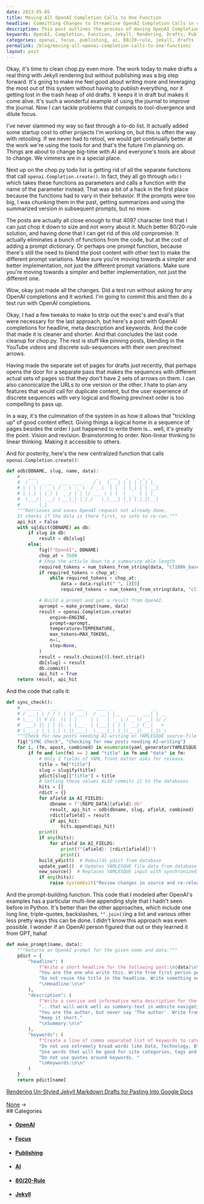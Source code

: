 ```yaml
---
date: 2023-05-05
title: Moving All OpenAI Completion Calls to One Function
headline: Committing Changes to Streamline OpenAI Completion Calls in chop.py
description: This post outlines the process of moving OpenAI Completion calls from many functions into to one function. It explains the reasoning behind the decision, the 80/20-rule solution, and the resulting changes. I completed the changes and is now ready to test the results.
keywords: OpenAI, Completion, Function, Jekyll, Rendering, Drafts, Publishing, Journal, Tool-divergence, Dilute, Focus, To-do List, Retooling, AI, Vimmers, ODB, Chunking, Summarizing, Prompts, Character Limit, 80/20-Rule, Compromise, Variations, Implementations, Commit
categories: openai, focus, publishing, ai, 80/20-rule, jekyll, drafts
permalink: /blog/moving-all-openai-completion-calls-to-one-function/
layout: post
---
```



Okay, it's time to clean chop.py even more. The work today to make drafts a
real thing with Jekyll rendering but without publishing was a big step forward.
It's going to make me feel good about writing more and leveraging the most out
of this system without having to publish everything, nor it getting lost in the
trash heap of old drafts. It keeps it in draft but makes it come alive. It's
such a wonderful example of using the journal to improve the journal. Now I can
tackle problems that compels to tool-divergence and dilute focus.

I've never slammed my way so fast through a to-do list. It actually added some
startup cost to other projects I'm working on, but this is often the way with
retooling. If we never had to retool, we would get continually better at the
work we're using the tools for and that's the future I'm planning on. Things
are about to change big-time with AI and everyone's tools are about to change.
We vimmers are in a special place.

Next up on the chop.py todo list is getting rid of all the separate functions
that call `openai.Completion.create()`. In fact, they all go through `odb()`
which takes these functions as parameters and calls a function with the name of
the parameter instead. That was a bit of a hack in the first place because the
functions had to vary in their behavior. If the prompts were too big, I was
chunking them in the past, getting summarizes and using the summarized version
in subsequent prompts, but no more.

The posts are actually all close enough to that 4097 character limit that I can
just chop it down to size and not worry about it. Much better 80/20-rule
solution, and having done that I can get rid of this old compromise. It
actually eliminates a bunch of functions from the code, but at the cost of
adding a prompt dictionary. Or perhaps one prompt function, because there's
still the need to blend the post content with other text to make the different
prompt variations. Make sure you're moving towards a simpler and better
implementation, not just the different prompt variations. Make sure you're
moving towards a simpler and better implementation, not just the different one.

Wow, okay just made all the changes. Did a test run without asking for any
OpenAI completions and it worked. I'm going to commit this and then do a test
run with OpenAI completions.

Okay, I had a few tweaks to make to strip out the exec's and eval's that were
necessary for the last approach, but here's a post with OpenAI completions for
headline, meta description and keywords. And the code that made it is cleaner
and shorter. And that concludes the last code cleanup for chop.py. The rest is
stuff like pinning posts, blending in the YouTube videos and discrete
sub-sequences with their own prev/next arrows.

Having made the separate set of pages for drafts just recently, that perhaps
opens the door for a separate pass that makes the sequences with different
actual sets of pages so that they don't have 2 sets of arrows on them. I can
also canonicalize the URLs to one version or the other. I hate to plan any
features that would call for duplicate content, but the user experience of
discrete sequences with very logical and flowing prev/next order is too
compelling to pass up. 

In a way, it's the culmination of the system in as how it allows that
"trickling up" of good content effect. Giving things a logical home in a
sequence of pages besides the order I just happened to write them is... well,
it's greatly the point. Vision and revision. Brainstorming to order. Non-linear
thinking to linear thinking. Making it accessible to others.

And for posterity, here's the new centralized function that calls
`openai.Completion.create()`:

```python
def odb(DBNAME, slug, name, data):
    #   ___                      _    ___   _   _ _ _
    #  / _ \ _ __   ___ _ __    / \  |_ _| | | | (_) |_
    # | | | | '_ \ / _ \ '_ \  / _ \  | |  | |_| | | __|
    # | |_| | |_) |  __/ | | |/ ___ \ | |  |  _  | | |_
    #  \___/| .__/ \___|_| |_/_/   \_\___| |_| |_|_|\__|
    #       |_|
    """Retrieves and saves OpenAI request not already done.
    It checks if the data is there first, so safe to re-run."""
    api_hit = False
    with sqldict(DBNAME) as db:
        if slug in db:
            result = db[slug]
        else:
            fig(f"OpenAI", DBNAME)
            chop_at = 3500
            # Chop the article down to a summarize able length
            required_tokens = num_tokens_from_string(data, "cl100k_base")
            if required_tokens > chop_at:
                while required_tokens > chop_at:
                    data = data.rsplit(" ", 1)[0]
                    required_tokens = num_tokens_from_string(data, "cl100k_base")

            # Build a prompt and get a result from OpenAI.
            aprompt = make_prompt(name, data)
            result = openai.Completion.create(
                engine=ENGINE,
                prompt=aprompt,
                temperature=TEMPERATURE,
                max_tokens=MAX_TOKENS,
                n=1,
                stop=None,
            )
            result = result.choices[0].text.strip()
            db[slug] = result
            db.commit()
            api_hit = True
    return result, api_hit
```

And the code that calls it:

```python
def sync_check():
    #  ______   ___   _  ____    ____ _               _
    # / ___\ \ / / \ | |/ ___|  / ___| |__   ___  ___| | __
    # \___ \\ V /|  \| | |     | |   | '_ \ / _ \/ __| |/ /
    #  ___) || | | |\  | |___  | |___| | | |  __/ (__|   <
    # |____/ |_| |_| \_|\____|  \____|_| |_|\___|\___|_|\_\
    """Check for new posts needing AI-writing or YAMLESQUE source-file updating."""
    fig("SYNC Check", "Checking for new posts needing AI-writing")
    for i, (fm, apost, combined) in enumerate(yaml_generator(YAMLESQUE, clone=True)):
        if fm and len(fm) == 2 and "title" in fm and "date" in fm:
            # Only 2 fields of YAML front matter asks for release.
            title = fm["title"]
            slug = slugify(title)
            ydict[slug]["title"] = title
            # Setting these values ALSO commits it to the databases
            hits = []
            rdict = {}
            for afield in AI_FIELDS:
                dbname = f"{REPO_DATA}{afield}.db"
                result, api_hit = odb(dbname, slug, afield, combined)
                rdict[afield] = result
                if api_hit:
                    hits.append(api_hit)
            print()
            if any(hits):
                for afield in AI_FIELDS:
                    print(f"{afield}: {rdict[afield]}")
                    print()
            build_ydict()  # Rebuilds ydict from database
            update_yaml()  # Updates YAMLESQUE file data from database
            new_source()  # Replaces YAMLESQUE input with synchronized output
            if any(hits):
                raise SystemExit("Review changes in source and re-release.")
```

And the prompt-building function. This code that I modeled after OpenAI's
examples has a particular multi-line appending style that I hadn't seen before
in Python. It's better than the other approaches, which include one long line,
triple-quotes, backslashes, `"".join()`ing a list and various other less pretty
ways this can be done. I didn't know this approach was even possible. I wonder
if an OpenAI person figured that out or they learned it from GPT, haha!

```python
def make_prompt(name, data):
    """Returns an OpenAI prompt for the given name and data."""
    pdict = {
        "headline": (
            f"Write a short headline for the following post:\n{data}\n\n"
            "You are the one who write this. Write from first person perspective. Never say 'The author'. '"
            "Do not reuse the title in the headline. Write something new. Use only one sentence. "
            "\nHeadline:\n\n"
        ),
        "description": (
            f"Write a concise and informative meta description for the following text:\n{data}\n\n"
            "...that will work well as summary-text in website navigation. "
            "You are the author, but never say 'The author'. Write from the first person perspective. "
            "Keep it short."
            "\nSummary:\n\n"
        ),
        "keywords": (
            f"Create a line of comma separated list of keywords to categorize the following text:\n\n{data}\n\n"
            "Do not use extremely broad words like Data, Technology, Blog, Post or Author. "
            "Use words that will be good for site categories, tags and search. "
            "Do not use quotes around keywords. "
            "\nKeywords:\n\n"
        )
    }
    return pdict[name]
```












<div class="arrow-links"><div class="post-nav-prev"><a href="/blog/rendering-un-styled-jekyll-markdown-drafts-for-pasting-into-google-docs/">Rendering Un-Styled Jekyll Markdown Drafts for Pasting Into Google Docs</a></div> &nbsp; <div class="post-nav-next"><a href="None">None</a><span class="arrow">&nbsp;&rarr;</span></div></div>
## Categories

<ul>
<li><h4><a href='/openai/'>OpenAI</a></h4></li>
<li><h4><a href='/focus/'>Focus</a></h4></li>
<li><h4><a href='/publishing/'>Publishing</a></h4></li>
<li><h4><a href='/ai/'>AI</a></h4></li>
<li><h4><a href='/80-20-rule/'>80/20-Rule</a></h4></li>
<li><h4><a href='/jekyll/'>Jekyll</a></h4></li></ul>